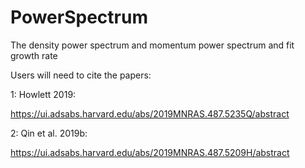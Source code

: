 # PowerSpectrum
The density power spectrum and momentum power spectrum and fit growth rate

Users will need to cite the papers:

1: Howlett 2019:

https://ui.adsabs.harvard.edu/abs/2019MNRAS.487.5235Q/abstract

2: Qin et al. 2019b:

https://ui.adsabs.harvard.edu/abs/2019MNRAS.487.5209H/abstract

